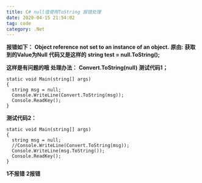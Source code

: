 ```yaml
---
title: C# null值使用ToString 报错处理
date: 2020-04-15 21:54:02
tag: code
category: .Net
---
```

**报错如下：**
**Object reference not set to an instance of an object.**
**原由:**
**获取到的Value为Null**
**代码又是这样的**
**string test = null.ToString();**

**这样是有问题的哦**
**处理办法：**
**Convert.ToString(null)**
**测试代码1；**

```
static void Main(string[] args)
{
  string msg = null;
  Console.WriteLine(Convert.ToString(msg));
  Console.ReadKey();
}

```

**测试代码2：**

```
static void Main(string[] args)
{
  string msg = null;
  //Console.WriteLine(Convert.ToString(msg));
  Console.WriteLine(msg.ToString());
  Console.ReadKey();
}
```

**1不报错**
**2报错**
